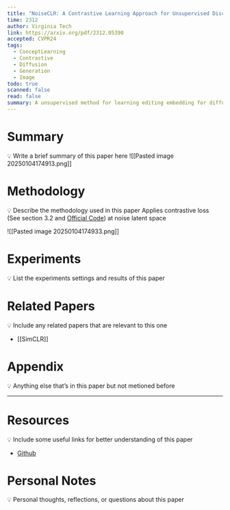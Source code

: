 ```yaml
---
title: "NoiseCLR: A Contrastive Learning Approach for Unsupervised Discovery of Interpretable Directions in Diffusion Models"
time: 2312
author: Virginia Tech
link: https://arxiv.org/pdf/2312.05390
accepted: CVPR24
tags:
  - ConceptLearning
  - Contrastive
  - Diffusion
  - Generation
  - Image
todo: true
scanned: false
read: false
summary: A unsupervised method for learning editing embedding for diffusion model
---
```

# Summary
💡 Write a brief summary of this paper here
![[Pasted image 20250104174913.png]]
# Methodology
💡 Describe the methodology used in this paper
Applies contrastive loss (See section 3.2 and [Official Code](https://github.com/gemlab-vt/NoiseCLR/blob/main/core/loss.py)) at noise latent space

![[Pasted image 20250104174933.png]]

# Experiments
💡 List the experiments settings and results of this paper

# Related Papers
💡 Include any related papers that are relevant to this one
- [[SimCLR]]
# Appendix
💡 Anything else that’s in this paper but not metioned before

---
# Resources
💡 Include some useful links for better understanding of this paper
- [Github](https://github.com/gemlab-vt/NoiseCLR)
# Personal Notes
💡 Personal thoughts, reflections, or questions about this paper